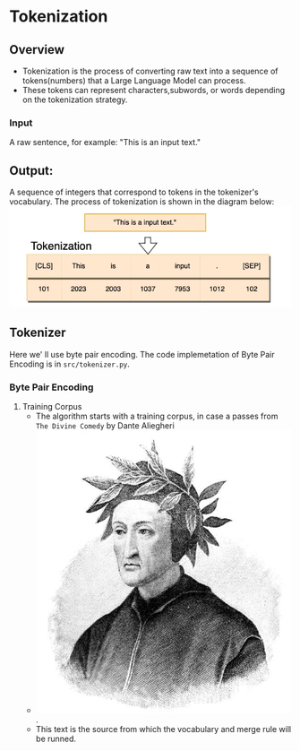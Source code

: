 # Tokenization

## Overview
- Tokenization is the process of converting raw text into a sequence of tokens(numbers) that a Large Language Model can process.
- These tokens can represent characters,subwords, or words depending on the tokenization strategy.
 

### Input
A raw sentence, for example: 
"This is an input text."

## Output:
A sequence of integers that correspond to tokens in the tokenizer's vocabulary.
The process of tokenization is shown in the diagram below:
![Output Example](../assets/tokenization.png)

## Tokenizer 
Here we' ll use byte pair encoding.
The code implemetation of Byte Pair Encoding is in `src/tokenizer.py`.
### Byte Pair Encoding
1. Training Corpus
   - The algorithm starts with a training corpus, in case a passes from `The Divine Comedy` by Dante Aliegheri
   - ![Dante](../assets/dante.jpg).
   - This text is the source from which the vocabulary and merge rule will be runned.
     




